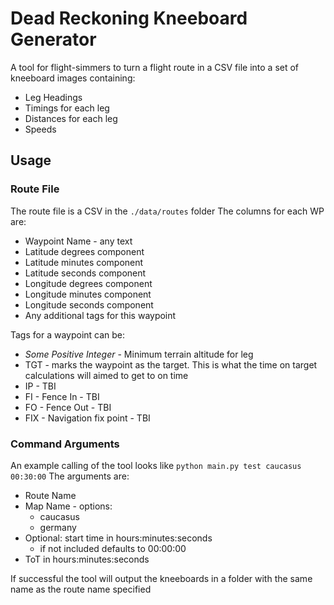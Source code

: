 # Dead Reckoning Kneeboard Generator

A tool for flight-simmers to turn a flight route in a CSV file into a set of kneeboard images containing:
- Leg Headings
- Timings for each leg
- Distances for each leg
- Speeds

## Usage
### Route File
The route file is a CSV in the `./data/routes` folder
The columns for each WP are:
- Waypoint Name - any text
- Latitude degrees component
- Latitude minutes component
- Latitude seconds component
- Longitude degrees component
- Longitude minutes component
- Longitude seconds component
- Any additional tags for this waypoint

Tags for a waypoint can be:
- *Some Positive Integer* - Minimum terrain altitude for leg
- TGT - marks the waypoint as the target. This is what the time on target calculations will aimed to get to on time
- IP - TBI
- FI - Fence In - TBI
- FO - Fence Out - TBI
- FIX - Navigation fix point - TBI

### Command Arguments
An example calling of the tool looks like `python main.py test caucasus 00:30:00`
The arguments are:
- Route Name
- Map Name - options:
    - caucasus
    - germany
- Optional: start time in hours:minutes:seconds
    - if not included defaults to 00:00:00
- ToT in hours:minutes:seconds

If successful the tool will output the kneeboards in a folder with the same name as the route name specified
